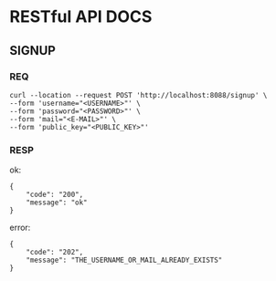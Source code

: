 # RESTful API DOCS

## SIGNUP
### REQ
```shell
curl --location --request POST 'http://localhost:8088/signup' \
--form 'username="<USERNAME>"' \
--form 'password="<PASSWORD>"' \
--form 'mail="<E-MAIL>"' \
--form 'public_key="<PUBLIC_KEY>"'
```
### RESP
ok:
```shell
{
    "code": "200",
    "message": "ok"
}
```
error:
```shell
{
    "code": "202",
    "message": "THE_USERNAME_OR_MAIL_ALREADY_EXISTS"
}
```
